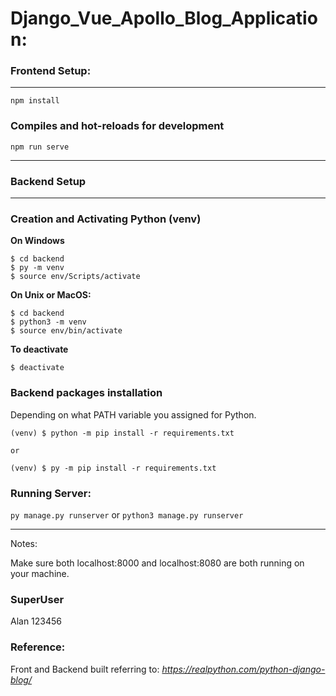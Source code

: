 # Django_Vue_Apollo_Blog_Application:


### Frontend Setup:
___________________________
```
npm install
```

### Compiles and hot-reloads for development
```
npm run serve
```

___________________________
### Backend Setup
___________________________

### Creation and Activating Python (venv)

**On Windows**
```
$ cd backend
$ py -m venv
$ source env/Scripts/activate
```

**On Unix or MacOS:**
```
$ cd backend
$ python3 -m venv
$ source env/bin/activate
```

**To deactivate**
```
$ deactivate
```

### Backend packages installation
Depending on what PATH variable you assigned for Python.
```
(venv) $ python -m pip install -r requirements.txt

or

(venv) $ py -m pip install -r requirements.txt

```

### Running Server:
`py manage.py runserver`
or
`python3 manage.py runserver`


________________________
Notes:

Make sure both localhost:8000 and localhost:8080 are both running on your machine.

### SuperUser
Alan
123456


### Reference:
Front and Backend built referring to: 
*https://realpython.com/python-django-blog/*